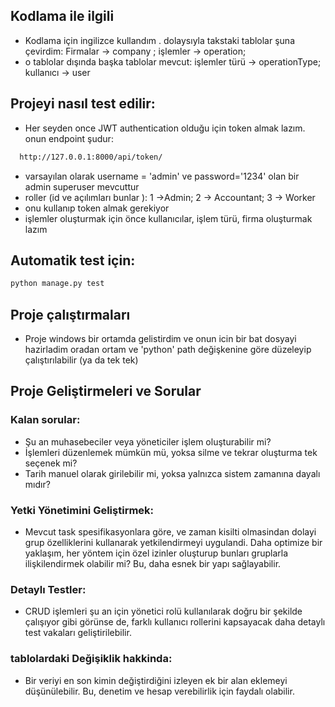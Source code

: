 ## Kodlama ile ilgili
- Kodlama için ingilizce kullandım . dolaysıyla takstaki tablolar şuna çevirdim: Firmalar -> company ; işlemler -> operation;
- o tablolar dışında başka tablolar mevcut: işlemler türü -> operationType; kullanıcı -> user

## Projeyi nasıl test edilir: 
- Her seyden once JWT authentication olduğu için token almak lazım. onun endpoint şudur:
```bash
  http://127.0.0.1:8000/api/token/
```
- varsayılan olarak username = 'admin' ve password='1234' olan bir admin superuser mevcuttur
- roller (id ve açılımları bunlar ): 1 ->Admin; 2 -> Accountant; 3 -> Worker
- onu kullanıp token almak gerekiyor
- işlemler oluşturmak için önce kullanıcılar, işlem türü, firma oluşturmak lazım

## Automatik test için: 
```bash
python manage.py test
```

## Proje çalıştırmaları
- Proje windows bir ortamda gelistirdim ve onun icin bir bat dosyayi hazirladim oradan ortam ve 'python' path değişkenine göre düzeleyip çalıştırılabilir (ya da tek tek)

## Proje Geliştirmeleri ve Sorular

### Kalan sorular:
- Şu an muhasebeciler veya yöneticiler işlem oluşturabilir mi?
- İşlemleri düzenlemek mümkün mü, yoksa silme ve tekrar oluşturma tek seçenek mi?
- Tarih manuel olarak girilebilir mi, yoksa yalnızca sistem zamanına dayalı mıdır?

### Yetki Yönetimini Geliştirmek:
- Mevcut task spesifikasyonlara göre, ve zaman kisilti olmasindan dolayi grup özelliklerini kullanarak yetkilendirmeyi uygulandi. Daha optimize bir yaklaşım, her yöntem için özel izinler oluşturup bunları gruplarla ilişkilendirmek olabilir mi? Bu, daha esnek bir yapı sağlayabilir.

### Detaylı Testler:
- CRUD işlemleri şu an için yönetici rolü kullanılarak doğru bir şekilde çalışıyor gibi görünse de, farklı kullanıcı rollerini kapsayacak daha detaylı test vakaları geliştirilebilir.

### tablolardaki Değişiklik hakkinda:
- Bir veriyi en son kimin değiştirdiğini izleyen ek bir alan eklemeyi düşünülebilir. Bu, denetim ve hesap verebilirlik için faydalı olabilir.

